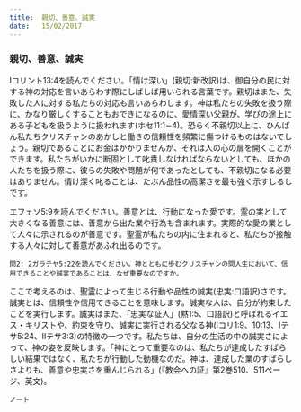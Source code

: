 ```yaml
---
title:  親切、善意、誠実
date:   15/02/2017
---
```


### 親切、善意、誠実

Iコリント13:4を読んでください。「情け深い」(親切:新改訳)は、御自分の民に対する神の対応を言いあらわす際にしばしば用いられる言葉です。親切はまた、失敗した人に対する私たちの対応も言いあらわします。神は私たちの失敗を扱う際に、かなり厳しくすることもおできになるのに、愛情深い父親が、学びの途上にある子どもを扱うように扱われます(ホセ11:1∼4)。恐らく不親切以上に、ひんぱん私たちクリスチャンのあかしと働きの信頼性を頻繁に傷つけるものはないでしょう。親切であることにお金はかかりませんが、それは人の心の扉を開くことができます。私たちがいかに断固として叱責しなければならないとしても、ほかの人たちを扱う際に、彼らの失敗や問題が何であったとしても、不親切になる必要はありません。情け深く叱ることは、たぶん品性の高潔さを最も強く示すしるしです。

エフェソ5:9を読んでください。善意とは、行動になった愛です。霊の実として大きくなる善意には、善意から出た業や行為も含まれます。実際的な愛の業として人々に示されるのが善意です。聖霊が私たちの内に住まれると、私たちが接触する人々に対して善意があふれ出るのです。

`問2: 2ガラテヤ5:22を読んでください。神とともに歩むクリスチャンの問人生において、信用できることや誠実であることは、なぜ重要なのですか。`

ここで考えるのは、聖霊によって生じる行動や品性の誠実(忠実:口語訳)さです。誠実とは、信頼性や信用できることを意味します。誠実な人は、自分が約束したことを実行します。誠実はまた、「忠実な証人」(黙1:5、口語訳)と呼ばれるイエス・キリストや、約束を守り、誠実に実行される父なる神(Iコリ1:9、10:13、Iテサ5:24、IIテサ3:3)の特徴の一つです。私たちは、自分の生活の中の誠実さによって、神の姿を反映します。「神にとって重要なのは、私たちが達成したすばらしい結果ではなく、私たちが行動した動機なのだ。神は、達成した業のすばらしさよりも、善意や忠実さを重んじられる」(『教会への証』第2巻510、511ページ、英文)。

`ノート`
